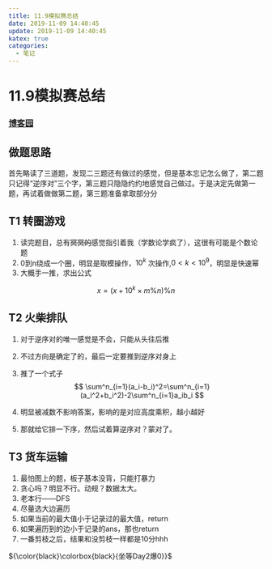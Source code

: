 ```yaml
---
title: 11.9模拟赛总结
date: 2019-11-09 14:40:45
update: 2019-11-09 14:40:45
katex: true
categories:
  - 笔记
---
```


# 11.9模拟赛总结

### [博客园](https://www.cnblogs.com/xuanfly/p/11825767.html)

## 做题思路

首先略读了三道题，发现二三题还有做过的感觉，但是基本忘记怎么做了，第二题只记得“逆序对”三个字，第三题只隐隐约约地感觉自己做过。于是决定先做第一题，再试着做做第二题，第三题准备拿取部分分

## T1 转圈游戏

1. 读完题目，总有~~冥冥的~~感觉指引着我（学数论学疯了），这很有可能是个数论题
2. 0到n绕成一个圈，明显是取模操作，$10^k$ 次操作,$0<k<10^9$，明显是快速幂
3. 大概手一推，求出公式

$$
x=(x+10^k\times m\%n)\%n
$$

## T2 火柴排队

1. 对于逆序对的唯一感觉是不会，只能从头往后推

2. 不过方向是确定了的，最后一定要推到逆序对身上

3. 推了一个式子
   $$
   \sum^n_{i=1}(a_i-b_i)^2=\sum^n_{i=1}(a_i^2+b_i^2)-2\sum^n_{i=1}a_ib_i
   $$

4. 明显被减数不影响答案，影响的是对应高度乘积，越小越好

5. 那就给它排一下序，然后试着算逆序对？蒙对了。

## T3 货车运输

1. 最怕图上的题，板子基本没背，只能打暴力
2. 贪心吗？明显不行。动规？数据太大。
3. 老本行——DFS
4. 尽量选大边遍历
5. 如果当前的最大值小于记录过的最大值，return
6. 如果遍历到的边小于记录的ans，那也return
7. 一番剪枝之后，结果和没剪枝一样都是10分hhh

${\color{black}\colorbox{black}{坐等Day2爆0}}$ 